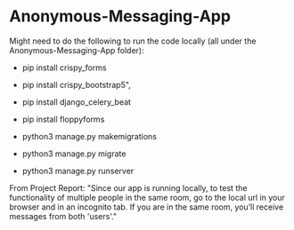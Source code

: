 # Anonymous-Messaging-App

Might need to do the following to run the code locally (all under the Anonymous-Messaging-App folder):

- pip install crispy_forms

- pip install crispy_bootstrap5",

- pip install django_celery_beat

- pip install floppyforms

- python3 manage.py makemigrations

- python3 manage.py migrate

- python3 manage.py runserver

From Project Report: 
"Since our app is running locally, to test the functionality of multiple people in the same room, go to the local url in your browser and in an incognito tab. If you are in the same room, you’ll receive messages from both 'users'."
